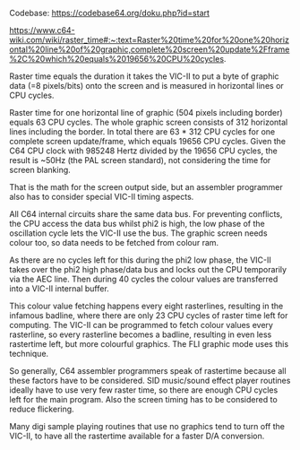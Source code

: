 Codebase: https://codebase64.org/doku.php?id=start

https://www.c64-wiki.com/wiki/raster_time#:~:text=Raster%20time%20for%20one%20horizontal%20line%20of%20graphic,complete%20screen%20update%2Fframe%2C%20which%20equals%2019656%20CPU%20cycles.

Raster time equals the duration it takes the VIC-II to put a byte of graphic data (=8 pixels/bits) onto the screen and is measured in horizontal lines or CPU cycles.

Raster time for one horizontal line of graphic (504 pixels including border) equals 63 CPU cycles. The whole graphic screen consists of 312 horizontal lines including the border. In total there are 63 * 312 CPU cycles for one complete screen update/frame, which equals 19656 CPU cycles. Given the C64 CPU clock with 985248 Hertz divided by the 19656 CPU cycles, the result is ~50Hz (the PAL screen standard), not considering the time for screen blanking.

That is the math for the screen output side, but an assembler programmer also has to consider special VIC-II timing aspects.

All C64 internal circuits share the same data bus. For preventing conflicts, the CPU access the data bus whilst phi2 is high, the low phase of the oscillation cycle lets the VIC-II use the bus. The graphic screen needs colour too, so data needs to be fetched from colour ram.

As there are no cycles left for this during the phi2 low phase, the VIC-II takes over the phi2 high phase/data bus and locks out the CPU temporarily via the AEC line. Then during 40 cycles the colour values are transferred into a VIC-II internal buffer.

This colour value fetching happens every eight rasterlines, resulting in the infamous badline, where there are only 23 CPU cycles of raster time left for computing. The VIC-II can be programmed to fetch colour values every rasterline, so every rasterline becomes a badline, resulting in even less rastertime left, but more colourful graphics. The FLI graphic mode uses this technique.

So generally, C64 assembler programmers speak of rastertime because all these factors have to be considered. SID music/sound effect player routines ideally have to use very few raster time, so there are enough CPU cycles left for the main program. Also the screen timing has to be considered to reduce flickering.

Many digi sample playing routines that use no graphics tend to turn off the VIC-II, to have all the rastertime available for a faster D/A conversion.

